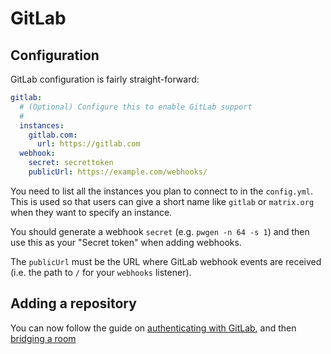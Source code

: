 # GitLab

## Configuration

GitLab configuration is fairly straight-forward:

```yaml
gitlab:
  # (Optional) Configure this to enable GitLab support
  #
  instances:
    gitlab.com:
      url: https://gitlab.com
  webhook:
    secret: secrettoken
    publicUrl: https://example.com/webhooks/
```

You need to list all the instances you plan to connect to in the `config.yml`. This is
used so that users can give a short name like `gitlab` or `matrix.org` when they want
to specify an instance.

You should generate a webhook `secret` (e.g. `pwgen -n 64 -s 1`) and then use this as your
"Secret token" when adding webhooks.

The `publicUrl` must be the URL where GitLab webhook events are received (i.e. the path to `/`
for your `webhooks` listener).

## Adding a repository

You can now follow the guide on [authenticating with GitLab](../usage/auth.md), and then [bridging a room](../usage/room_configuration/gitlab_project.md#setting-up)


